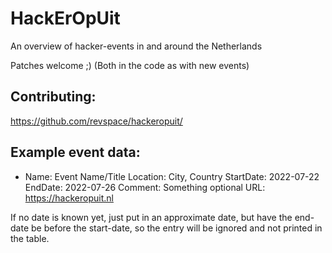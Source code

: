 # HackErOpUit

An overview of hacker-events in and around the Netherlands

Patches welcome ;) (Both in the code as with new events)

## Contributing:

https://github.com/revspace/hackeropuit/

## Example event data:

- Name: Event Name/Title
  Location: City, Country
  StartDate: 2022-07-22
  EndDate: 2022-07-26
  Comment: Something optional
  URL: https://hackeropuit.nl

If no date is known yet, just put in an approximate date, but have the end-date be before the start-date, so the entry will be ignored and not printed in the table.
